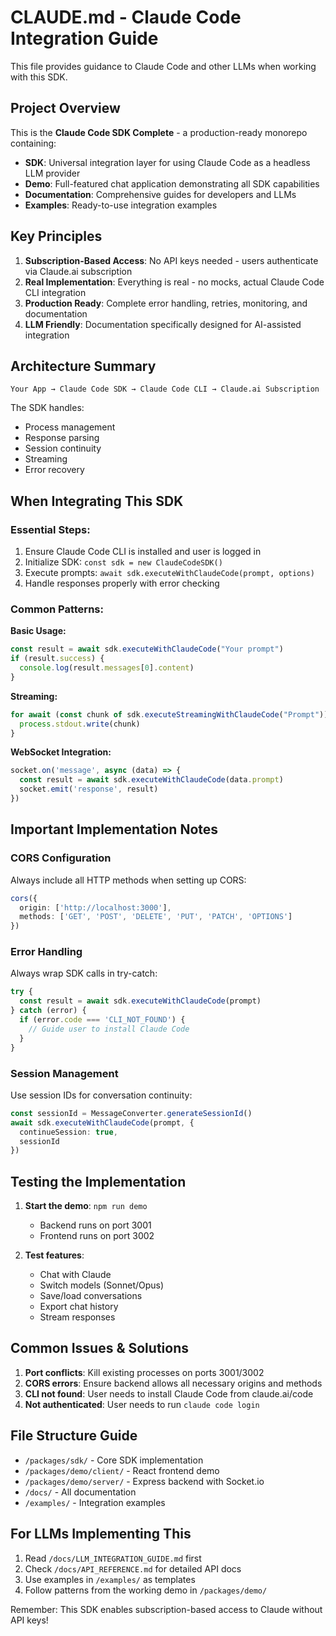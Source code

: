 # CLAUDE.md - Claude Code Integration Guide

This file provides guidance to Claude Code and other LLMs when working with this SDK.

## Project Overview

This is the **Claude Code SDK Complete** - a production-ready monorepo containing:
- **SDK**: Universal integration layer for using Claude Code as a headless LLM provider
- **Demo**: Full-featured chat application demonstrating all SDK capabilities  
- **Documentation**: Comprehensive guides for developers and LLMs
- **Examples**: Ready-to-use integration examples

## Key Principles

1. **Subscription-Based Access**: No API keys needed - users authenticate via Claude.ai subscription
2. **Real Implementation**: Everything is real - no mocks, actual Claude Code CLI integration
3. **Production Ready**: Complete error handling, retries, monitoring, and documentation
4. **LLM Friendly**: Documentation specifically designed for AI-assisted integration

## Architecture Summary

```
Your App → Claude Code SDK → Claude Code CLI → Claude.ai Subscription
```

The SDK handles:
- Process management
- Response parsing
- Session continuity
- Streaming
- Error recovery

## When Integrating This SDK

### Essential Steps:
1. Ensure Claude Code CLI is installed and user is logged in
2. Initialize SDK: `const sdk = new ClaudeCodeSDK()`
3. Execute prompts: `await sdk.executeWithClaudeCode(prompt, options)`
4. Handle responses properly with error checking

### Common Patterns:

**Basic Usage:**
```typescript
const result = await sdk.executeWithClaudeCode("Your prompt")
if (result.success) {
  console.log(result.messages[0].content)
}
```

**Streaming:**
```typescript
for await (const chunk of sdk.executeStreamingWithClaudeCode("Prompt")) {
  process.stdout.write(chunk)
}
```

**WebSocket Integration:**
```typescript
socket.on('message', async (data) => {
  const result = await sdk.executeWithClaudeCode(data.prompt)
  socket.emit('response', result)
})
```

## Important Implementation Notes

### CORS Configuration
Always include all HTTP methods when setting up CORS:
```typescript
cors({
  origin: ['http://localhost:3000'],
  methods: ['GET', 'POST', 'DELETE', 'PUT', 'PATCH', 'OPTIONS']
})
```

### Error Handling
Always wrap SDK calls in try-catch:
```typescript
try {
  const result = await sdk.executeWithClaudeCode(prompt)
} catch (error) {
  if (error.code === 'CLI_NOT_FOUND') {
    // Guide user to install Claude Code
  }
}
```

### Session Management
Use session IDs for conversation continuity:
```typescript
const sessionId = MessageConverter.generateSessionId()
await sdk.executeWithClaudeCode(prompt, {
  continueSession: true,
  sessionId
})
```

## Testing the Implementation

1. **Start the demo**: `npm run demo`
   - Backend runs on port 3001
   - Frontend runs on port 3002

2. **Test features**:
   - Chat with Claude
   - Switch models (Sonnet/Opus)
   - Save/load conversations
   - Export chat history
   - Stream responses

## Common Issues & Solutions

1. **Port conflicts**: Kill existing processes on ports 3001/3002
2. **CORS errors**: Ensure backend allows all necessary origins and methods
3. **CLI not found**: User needs to install Claude Code from claude.ai/code
4. **Not authenticated**: User needs to run `claude code login`

## File Structure Guide

- `/packages/sdk/` - Core SDK implementation
- `/packages/demo/client/` - React frontend demo
- `/packages/demo/server/` - Express backend with Socket.io
- `/docs/` - All documentation
- `/examples/` - Integration examples

## For LLMs Implementing This

1. Read `/docs/LLM_INTEGRATION_GUIDE.md` first
2. Check `/docs/API_REFERENCE.md` for detailed API docs
3. Use examples in `/examples/` as templates
4. Follow patterns from the working demo in `/packages/demo/`

Remember: This SDK enables subscription-based access to Claude without API keys!